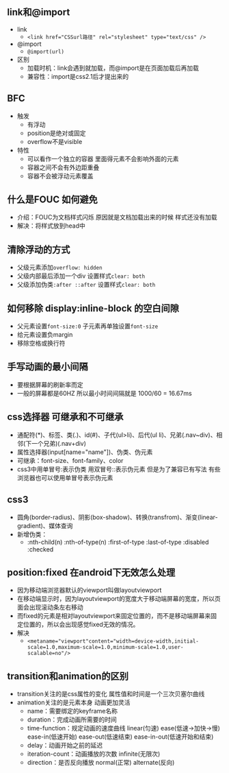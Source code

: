 ## link和@import
  - link
    - `<link href="CSSurl路径" rel="stylesheet" type="text/css" />`
  - @import
    - `@import(url)`
  - 区别
    - 加载时机：link会遇到就加载，而@import是在页面加载后再加载
    - 兼容性：import是css2.1后才提出来的

## BFC
  - 触发
    - 有浮动
    - position是绝对或固定
    - overflow不是visible
  - 特性
    - 可以看作一个独立的容器 里面得元素不会影响外面的元素
    - 容器之间不会有外边距重叠
    - 容器不会被浮动元素覆盖

## 什么是FOUC 如何避免
  - 介绍：FOUC为文档样式闪烁 原因就是文档加载出来的时候 样式还没有加载
  - 解决：将样式放到head中

## 清除浮动的方式
  - 父级元素添加`overflow: hidden`
  - 父级内部最后添加一个div 设置样式`clear: both`
  - 父级添加伪类`:after ::after` 设置样式`clear: both`

## 如何移除 display:inline-block 的空白间隙
  - 父元素设置`font-size:0` 子元素再单独设置`font-size`
  - 给元素设置负margin
  - 移除空格或换行符

## 手写动画的最小间隔
  - 要根据屏幕的刷新率而定
  - 一般的屏幕都是60HZ 所以最小时间间隔就是 1000/60 = 16.67ms

## css选择器 可继承和不可继承
  - 通配符(*)、标签、类(.)、id(#)、子代(ul>li)、后代(ul li)、兄弟(.nav~div)、相邻(下一个兄弟)(.nav+div)
  - 属性选择器(input[name="name"])、伪类、伪元素
  - 可继承：font-size、font-family、color
  - css3中用单冒号:表示伪类 用双冒号::表示伪元素 但是为了兼容已有写法 有些浏览器也可以使用单冒号表示伪元素

## css3
  - 圆角(border-radius)、阴影(box-shadow)、转换(transfrom)、渐变(linear-gradient)、媒体查询
  - 新增伪类：
    - :nth-child(n) :nth-of-type(n) :first-of-type :last-of-type :disabled :checked

## position:fixed 在android下无效怎么处理
  - 因为移动端浏览器默认的viewport叫做layoutviewport
  - 在移动端显示时，因为layoutviewport的宽度大于移动端屏幕的宽度，所以页面会出现滚动条左右移动
  - 而fixed的元素是相对layoutviewport来固定位置的，而不是移动端屏幕来固定位置的，所以会出现感觉fixed无效的情况。
  - 解决
    - `<metaname="viewport"content="width=device-width,initial-scale=1.0,maximum-scale=1.0,minimum-scale=1.0,user-scalable=no"/> `

## transition和animation的区别
  - transition关注的是css属性的变化 属性值和时间是一个三次贝塞尔曲线
  - animation关注的是元素本身 动画更加灵活
    - name：需要绑定的keyframe名称
    - duration：完成动画所需要的时间
    - time-function：规定动画的速度曲线 linear(匀速) ease(低速->加快->慢) ease-in(低速开始) ease-out(低速结束) ease-in-out(低速开始和结束)
    - delay：动画开始之前的延迟
    - iteration-count：动画播放的次数 infinite(无限次)
    - direction：是否反向播放 normal(正常) alternate(反向)